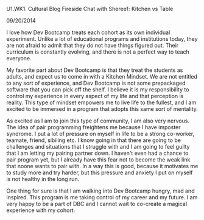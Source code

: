 U1.WK1. Cultural Blog
Fireside Chat with Shereef: Kitchen vs Table

09/20/2014

I love how Dev Bootcamp treats each cohort as its own individual experiment. Unlike a lot of educational programs and institutions today, they are not afraid to admit that they do not have things figured out. Their curriculum is constantly evolving, and there is not a perfect way to teach everyone.

My favorite part about Dev Bootcamp is that they treat the students as adults, and expect us to come in with a Kitchen Mindset. We are not entitled to any sort of experience, and Dev Bootcamp is not some prepackaged software that you can pick off the shelf. I believe it is my responsibility to control my experience in every aspect of my life and that perception is reality. This type of mindset empowers me to live life to the fullest, and I am excited to be immersed in a program that adopts this same sort of mentality.

As excited as I am to join this type of community, I am also very nervous. The idea of pair programming freightens me because I have imposter syndrome. I put a lot of pressure on myself in life to be a strong co-worker, teamate, friend, sibiling etc. I know going in that there are going to be challenges and situations that I struggle with and I am going to feel guilty that I am letting my pairing partner down. I haven't even had a chance to pair program yet, but I already have this fear not to become the weak link that noone wants to pair with. In a way this is good, because it motivates me to study more and try harder, but this pressure and anxiety I put on myself is not healthy in the long run.

One thing for sure is that I am walking into Dev Bootcamp hungry, mad and inspired. This program is me taking control of my career and my future. I am very happy to be a part of DBC and I cannot wait to co-create a magical experience with my cohort.